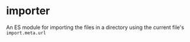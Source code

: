 # importer
An ES module for importing the files in a directory using the current file's `import.meta.url`
